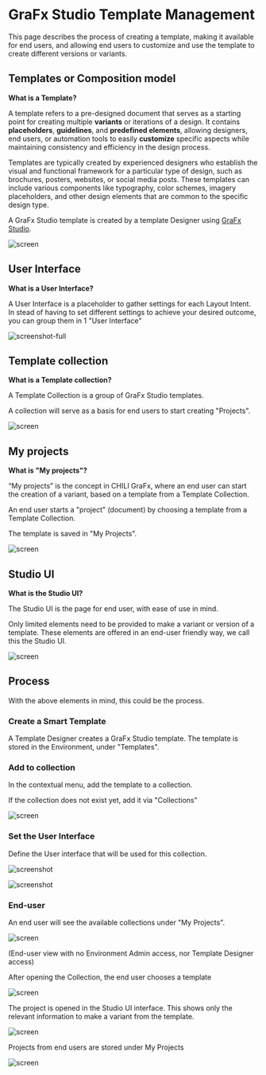 # GraFx Studio Template Management

This page describes the process of creating a template, making it available for end users, and allowing end users to customize and use the template to create different versions or variants.

## Templates or Composition model

**What is a Template?**

A template refers to a pre-designed document that serves as a starting point for creating multiple **variants** or iterations of a design. It contains **placeholders**, **guidelines**, and **predefined elements**, allowing designers, end users, or automation tools to easily **customize** specific aspects while maintaining consistency and efficiency in the design process.

Templates are typically created by experienced designers who establish the visual and functional framework for a particular type of design, such as brochures, posters, websites, or social media posts. These templates can include various components like typography, color schemes, imagery placeholders, and other design elements that are common to the specific design type.

A GraFx Studio template is created by a template Designer using [GraFx Studio](../../../GraFx-Studio/).

![screen](templates.png)

## User Interface

**What is a User Interface?**

A User Interface is a placeholder to gather settings for each Layout Intent. In stead of having to set different settings to achieve your desired outcome, you can group them in 1 "User Interface"

![screenshot-full](ui1.png)


## Template collection

**What is a Template collection?**

A Template Collection is a group of GraFx Studio templates.

A collection will serve as a basis for end users to start creating "Projects".

![screen](collections.png)

## My projects

**What is "My projects"?**

“My projects” is the concept in CHILI GraFx, where an end user can start the creation of a variant, based on a template from a Template Collection.

An end user starts a "project" (document) by choosing a template from a Template Collection. 

The template is saved in "My Projects".

![screen](myprojects.png)

## Studio UI

**What is the Studio UI?**

The Studio UI is the page for end user, with ease of use in mind.

Only limited elements need to be provided to make a variant or version of a template. These elements are offered in an end-user friendly way, we call this the Studio UI.

![screen](studio-ui.png)

## Process

With the above elements in mind, this could be the process.

### Create a Smart Template

A Template Designer creates a GraFx Studio template. The template is stored in the Environment, under "Templates".

### Add to collection

In the contextual menu, add the template to a collection.

If the collection does not exist yet, add it via "Collections"

![screen](add-to-collection.png)

### Set the User Interface

Define the User interface that will be used for this collection.

![screenshot](ui10.png)

![screenshot](ui11.png)

### End-user

An end user will see the available collections under "My Projects".

![screen](start-project.png)

(End-user view with no Environment Admin access, nor Template Designer access)

After opening the Collection, the end user chooses a template

![screen](select-template.png)

The project is opened in the Studio UI interface. This shows only the relevant information to make a variant from the template.

![screen](studio-ui.png)

Projects from end users are stored under My Projects

![screen](myprojects.png)
